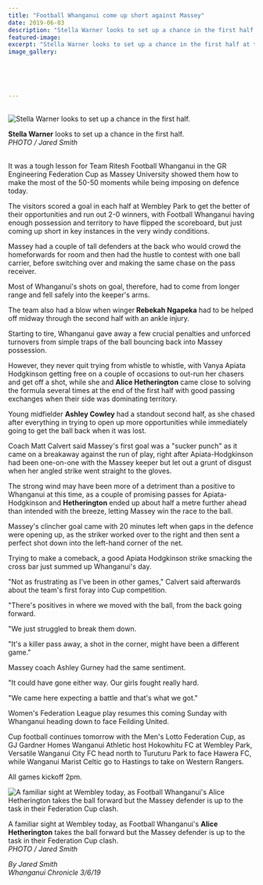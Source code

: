 ```yaml
---
title: "Football Whanganui come up short against Massey"
date: 2019-06-03
description: "Stella Warner looks to set up a chance in the first half at the Football Whanganui games against Massey University..."
featured-image: 
excerpt: "Stella Warner looks to set up a chance in the first half at the Football Whanganui games against Massey University."
image_gallery:
    
    
    
    
    
---
```


<p>&nbsp;<br /><img src="https://www.nzherald.co.nz/resizer/9Kdlpp3UwwoPcpsVyOQzewSqwNc=/620x413/smart/filters:quality(70)/arc-anglerfish-syd-prod-nzme.s3.amazonaws.com/public/5ED43TTAB5E7BMNB3HY4KM7BVE.jpg" alt="Stella Warner looks to set up a chance in the first half." /></p>
<p><span><strong>Stella Warner</strong> looks to set up a chance in the first half.</span><br /><em>PHOTO / Jared Smith</em></p>
<p><br />It was a tough lesson for Team Ritesh Football Whanganui in the GR Engineering Federation Cup as Massey University showed them how to make the most of the 50-50 moments while being imposing on defence today.</p>
<p>The visitors scored a goal in each half at Wembley Park to get the better of their opportunities and run out 2-0 winners, with Football Whanganui having enough possession and territory to have flipped the scoreboard, but just coming up short in key instances in the very windy conditions.</p>
<p><span class="ellipsis">Massey had a couple of tall defenders at the back who would crowd the home</span><span class="QhgiTxHt0g">forwards for room and then had the hustle to contest with one ball carrier, before switching over and making the same chase on the pass receiver.</span></p>
<p class="QhgiTxHt0g">Most of Whanganui's shots on goal, therefore, had to come from longer range and fell safely into the keeper's arms.</p>
<p class="QhgiTxHt0g">The team also had a blow when winger<strong> Rebekah Ngapeka</strong> had to be helped off midway through the second half with an ankle injury.</p>
<p class="QhgiTxHt0g">Starting to tire, Whanganui gave away a few crucial penalties and unforced turnovers from simple traps of the ball bouncing back into Massey possession.</p>
<p class="QhgiTxHt0g">However, they never quit trying from whistle to whistle, with Vanya Apiata Hodgkinson getting free on a couple of occasions to out-run her chasers and get off a shot, while she and <strong>Alice Hetherington</strong> came close to solving the formula several times at the end of the first half with good passing exchanges when their side was dominating territory.</p>
<p class="QhgiTxHt0g">Young midfielder <strong>Ashley Cowley</strong> had a standout second half, as she chased after everything in trying to open up more opportunities while immediately going to get the ball back when it was lost.</p>
<p class="QhgiTxHt0g">Coach Matt Calvert said Massey's first goal was a "sucker punch" as it came on a breakaway against the run of play, right after Apiata-Hodgkinson had been one-on-one with the Massey keeper but let out a grunt of disgust when her angled strike went straight to the gloves.</p>
<p class="QhgiTxHt0g">The strong wind may have been more of a detriment than a positive to Whanganui at this time, as a couple of promising passes for Apiata-Hodgkinson and <strong>Hetherington</strong> ended up about half a metre further ahead than intended with the breeze, letting Massey win the race to the ball.</p>
<p class="QhgiTxHt0g">Massey's clincher goal came with 20 minutes left when gaps in the defence were opening up, as the striker worked over to the right and then sent a perfect shot down into the left-hand corner of the net.</p>
<p class="QhgiTxHt0g">Trying to make a comeback, a good Apiata Hodgkinson strike smacking the cross bar just summed up Whanganui's day.</p>
<p class="QhgiTxHt0g">"Not as frustrating as I've been in other games," Calvert said afterwards about the team's first foray into Cup competition.</p>
<p class="QhgiTxHt0g">"There's positives in where we moved with the ball, from the back going forward.</p>
<p class="QhgiTxHt0g">"We just struggled to break them down.</p>
<p class="QhgiTxHt0g">"It's a killer pass away, a shot in the corner, might have been a different game."</p>
<p class="QhgiTxHt0g">Massey coach Ashley Gurney had the same sentiment.</p>
<p class="QhgiTxHt0g">"It could have gone either way. Our girls fought really hard.</p>
<p class="QhgiTxHt0g">"We came here expecting a battle and that's what we got."</p>
<p class="QhgiTxHt0g">Women's Federation League play resumes this coming Sunday with Whanganui heading down to face Feilding United.</p>
<p class="QhgiTxHt0g">Cup football continues tomorrow with the Men's Lotto Federation Cup, as GJ Gardner Homes Wanganui Athletic host Hokowhitu FC at Wembley Park, Versatile Wanganui City FC head north to Turuturu Park to face Hawera FC, while Wanganui Marist Celtic go to Hastings to take on Western Rangers.</p>
<p class="QhgiTxHt0g">All games kickoff 2pm.</p>
<p class="QhgiTxHt0g"><img src="https://www.nzherald.co.nz/resizer/cJJDqHqslwsy8sA0VUkl5p8kB6A=/620x349/smart/filters:quality(70)/arc-anglerfish-syd-prod-nzme.s3.amazonaws.com/public/4FQYUF37GRD6NCJBUMMWO56HUY.jpg" alt="A familiar sight at Wembley today, as Football Whanganui's Alice Hetherington takes the ball forward but the Massey defender is up to the task in their Federation Cup clash." /></p>
<p class="QhgiTxHt0g"><span>A familiar sight at Wembley today, as Football Whanganui's <strong>Alice Hetherington</strong> takes the ball forward but the Massey defender is up to the task in their Federation Cup clash.</span><br /><em>PHOTO / Jared Smith</em></p>
<p class="QhgiTxHt0g"><em>By Jared Smith</em><br /><em>Whanganui Chronicle 3/6/19</em></p>

